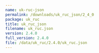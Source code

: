 ```yaml
---
name: uk-ruc-json
permalink: /downloads/uk_ruc_json/2_4_0
package: uk_ruc
title: uk_ruc_json
filename: uk_ruc.json
version: 2.4.0
full_version: 2.4.0
file: /data/uk_ruc/2.4.0/uk_ruc.json
---
```

